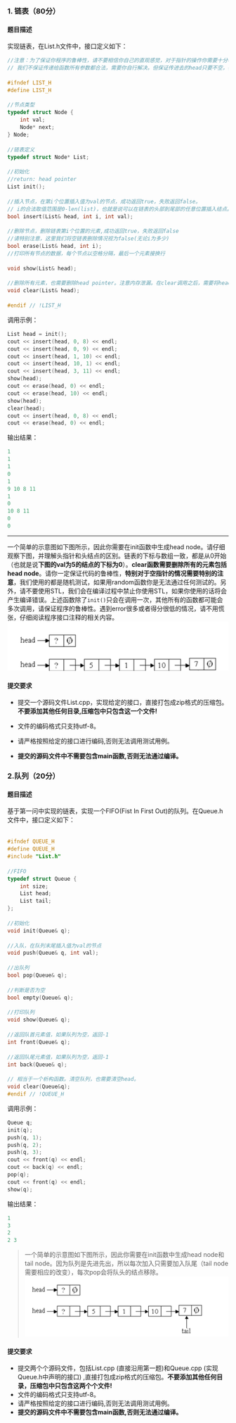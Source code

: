 ### 1. 链表（80分）

#### 题目描述

实现链表，在List.h文件中，接口定义如下：

```c++
//注意：为了保证你程序的鲁棒性，请不要相信你自己的直观感觉，对于指针的操作你需要十分小心，不然你会遇到很多的困难。
// 我们不保证传递给函数所有参数都合法，需要你自行解决。但保证传进去的head只要不空，都指向某链表的head pointer

#ifndef LIST_H
#define LIST_H

//节点类型
typedef struct Node {
	int val;
	Node* next;
} Node;

//链表定义
typedef struct Node* List;

//初始化
//return: head pointer
List init();

//插入节点，在第i个位置插入值为val的节点，成功返回true，失败返回false。
// i的合法取值范围是0-len(list)，也就是说可以在链表的头部到尾部的任意位置插入结点。
bool insert(List& head, int i, int val);

//删除节点，删除链表第i个位置的元素,成功返回true，失败返回false
//请特别注意，这里我们将空链表删除情况视为false(无论i为多少)
bool erase(List& head, int i);
//打印所有节点的数据，每个节点以空格分隔，最后一个元素接换行

void show(List& head);

//删除所有元素，也需要删除head pointer。注意内存泄漏。在clear调用之后，需要将head赋值为空指针。
void clear(List& head);

#endif // !LIST_H

```

调用示例：

```c++
List head = init();
cout << insert(head, 0, 8) << endl;
cout << insert(head, 0, 9) << endl;
cout << insert(head, 1, 10) << endl;
cout << insert(head, 10, 1) << endl;
cout << insert(head, 3, 11) << endl;
show(head);
cout << erase(head, 0) << endl;
cout << erase(head, 10) << endl;
show(head);
clear(head);
cout << insert(head, 0, 8) << endl;
cout << erase(head, 0) << endl;
```

输出结果：

```c++
1
1
1
0
1
9 10 8 11
1
0
10 8 11
0
0
```

--------

 一个简单的示意图如下图所示，因此你需要在init函数中生成head node。请仔细观察下图，并理解头指针和头结点的区别。链表的下标与数组一致，都是从0开始（也就是说**下图的val为5的结点的下标为0**）。**clear函数需要删除所有的元素包括head node**。请你一定保证代码的鲁棒性，**特别对于空指针的情况需要特别的注意**，我们使用的都是随机测试，如果用random函数你是无法通过任何测试的。另外，请不要使用STL，我们会在编译过程中禁止你使用STL，如果你使用的话将会产生编译错误。上述函数除了`init()`只会在调用一次，其他所有的函数都可能会多次调用，请保证程序的鲁棒性。遇到error很多或者得分很低的情况，请不用慌张，仔细阅读程序接口注释的相关内容。
![](./linklist.png)



#### 提交要求

- 提交一个源码文件List.cpp，实现给定的接口，直接打包成zip格式的压缩包。**不要添加其他任何目录,压缩包中只包含这一个文件!**

- 文件的编码格式只支持utf-8。

- 请严格按照给定的接口进行编码,否则无法调用测试用例。

- **提交的源码文件中不需要包含main函数,否则无法通过编译。**

  

### 2.队列（20分）

#### 题目描述

基于第一问中实现的链表，实现一个FIFO(Fist In First Out)的队列。在Queue.h文件中，接口定义如下：

```c++

#ifndef QUEUE_H
#define QUEUE_H
#include "List.h"

//FIFO
typedef struct Queue {
	int size;
	List head;
	List tail;
};

//初始化
void init(Queue& q);

//入队，在队列末尾插入值为val的节点
void push(Queue& q, int val);

//出队列
bool pop(Queue& q);

//判断是否为空
bool empty(Queue& q);

//打印队列
void show(Queue& q);

//返回队首元素值，如果队列为空，返回-1
int front(Queue& q);

//返回队尾元素值，如果队列为空，返回-1
int back(Queue& q);

// 相当于一个析构函数。清空队列，也需要清空head。
void clear(Queue&q);
#endif // !QUEUE_H

```

调用示例：

```c++
Queue q;
init(q);
push(q, 1);
push(q, 2);
push(q, 3);
cout << front(q) << endl;
cout << back(q) << endl;
pop(q);
cout << front(q) << endl;
show(q);
```

输出结果：

```C++
1
3
2
2 3
```


> 一个简单的示意图如下图所示，因此你需要在init函数中生成head node和tail node。因为队列是先进先出，所以每次加入只需要加入队尾（tail node需要相应的改变），每次pop会将队头的结点移除。
![](./queue.png)

#### 提交要求

- 提交两个个源码文件，包括List.cpp (直接沿用第一题)和Queue.cpp (实现Queue.h中声明的接口) ,直接打包成zip格式的压缩包。**不要添加其他任何目录，压缩包中只包含这两个个文件!**
- 文件的编码格式只支持utf-8。
- 请严格按照给定的接口进行编码,否则无法调用测试用例。
- **提交的源码文件中不需要包含main函数,否则无法通过编译。**
